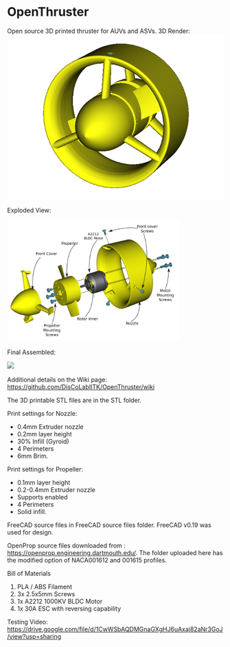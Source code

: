 # OpenThruster
Open source 3D printed thruster for AUVs and ASVs.
3D Render:
![alt text](https://github.com/DisCoLabIITK/OpenThruster/blob/main/Images/3D_Render.png?raw=true)

Exploded View:

<img src="https://github.com/DisCoLabIITK/OpenThruster/blob/main/Images/Exploded.png" width="400">

Final Assembled:

<img src="https://github.com/DisCoLabIITK/OpenThruster/blob/main/Images/thruster.png" width="400">

Additional details on the Wiki page: https://github.com/DisCoLabIITK/OpenThruster/wiki

The 3D printable STL files are in the STL folder.

Print settings for Nozzle:
* 0.4mm Extruder nozzle
* 0.2mm layer height
* 30% Infill (Gyroid)
* 4 Perimeters
* 6mm Brim.

Print settings for Propeller: 
* 0.1mm layer height
* 0.2-0.4mm Extruder nozzle
* Supports enabled
* 4 Perimeters
* Solid infill.

FreeCAD source files in FreeCAD source files folder. FreeCAD v0.19 was used for design.

OpenProp source files downloaded from : https://openprop.engineering.dartmouth.edu/. The folder uploaded here has the modified option of NACA001612 and 001615 profiles.

Bill of Materials
1. PLA / ABS Filament
2. 3x 2.5x5mm Screws
3. 1x A2212 1000KV BLDC Motor
4. 1x 30A ESC with reversing capability


Testing Video: https://drive.google.com/file/d/1CwWSbAQDMGnaGXgHJ6uAxaj82aNr3GoJ/view?usp=sharing
